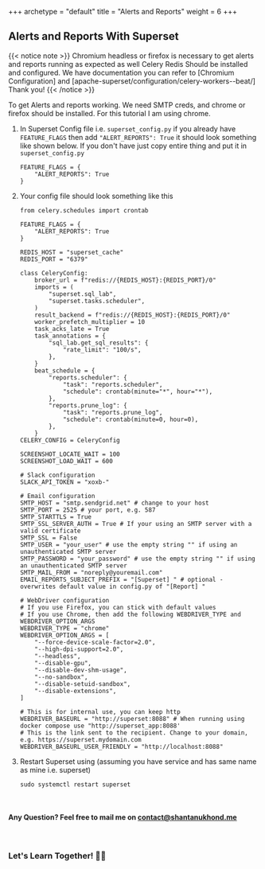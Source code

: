 +++ 
archetype = "default" 
title = "Alerts and Reports" 
weight = 6 
+++


## Alerts and Reports With Superset


{{< notice note >}}
Chromium headless or firefox is necessary to get alerts and reports running as expected as well Celery Redis Should be installed and configured. We have documentation you can refer to [Chromium Configuration] and [apache-superset/configuration/celery-workers--beat/] Thank you!
{{< /notice >}}

To get Alerts and reports working. We need SMTP creds, and chrome or firefox should be installed. For this tutorial I am using chrome. 



1. In Superset Config file i.e. `superset_config.py` if you already have `FEATURE_FLAGS` then add `"ALERT_REPORTS": True` it should look something like shown below. If you don't have just copy entire thing and put it in `superset_config.py`

    ```
    FEATURE_FLAGS = {
        "ALERT_REPORTS": True
    }
    ``` 

2. Your config file should look something like this

    ```
    from celery.schedules import crontab

    FEATURE_FLAGS = {
        "ALERT_REPORTS": True
    }

    REDIS_HOST = "superset_cache"
    REDIS_PORT = "6379"

    class CeleryConfig:
        broker_url = f"redis://{REDIS_HOST}:{REDIS_PORT}/0"
        imports = (
            "superset.sql_lab",
            "superset.tasks.scheduler",
        )
        result_backend = f"redis://{REDIS_HOST}:{REDIS_PORT}/0"
        worker_prefetch_multiplier = 10
        task_acks_late = True
        task_annotations = {
            "sql_lab.get_sql_results": {
                "rate_limit": "100/s",
            },
        }
        beat_schedule = {
            "reports.scheduler": {
                "task": "reports.scheduler",
                "schedule": crontab(minute="*", hour="*"),
            },
            "reports.prune_log": {
                "task": "reports.prune_log",
                "schedule": crontab(minute=0, hour=0),
            },
        }
    CELERY_CONFIG = CeleryConfig

    SCREENSHOT_LOCATE_WAIT = 100
    SCREENSHOT_LOAD_WAIT = 600

    # Slack configuration
    SLACK_API_TOKEN = "xoxb-"

    # Email configuration
    SMTP_HOST = "smtp.sendgrid.net" # change to your host
    SMTP_PORT = 2525 # your port, e.g. 587
    SMTP_STARTTLS = True
    SMTP_SSL_SERVER_AUTH = True # If your using an SMTP server with a valid certificate
    SMTP_SSL = False
    SMTP_USER = "your_user" # use the empty string "" if using an unauthenticated SMTP server
    SMTP_PASSWORD = "your_password" # use the empty string "" if using an unauthenticated SMTP server
    SMTP_MAIL_FROM = "noreply@youremail.com"
    EMAIL_REPORTS_SUBJECT_PREFIX = "[Superset] " # optional - overwrites default value in config.py of "[Report] "

    # WebDriver configuration
    # If you use Firefox, you can stick with default values
    # If you use Chrome, then add the following WEBDRIVER_TYPE and WEBDRIVER_OPTION_ARGS
    WEBDRIVER_TYPE = "chrome"
    WEBDRIVER_OPTION_ARGS = [
        "--force-device-scale-factor=2.0",
        "--high-dpi-support=2.0",
        "--headless",
        "--disable-gpu",
        "--disable-dev-shm-usage",
        "--no-sandbox",
        "--disable-setuid-sandbox",
        "--disable-extensions",
    ]

    # This is for internal use, you can keep http
    WEBDRIVER_BASEURL = "http://superset:8088" # When running using docker compose use "http://superset_app:8088'
    # This is the link sent to the recipient. Change to your domain, e.g. https://superset.mydomain.com
    WEBDRIVER_BASEURL_USER_FRIENDLY = "http://localhost:8088"
    ```

3.  Restart Superset using (assuming you have service and has same name as mine i.e. superset)

    ```
    sudo systemctl restart superset
    ```

&nbsp;
&nbsp;
#### Any Question? Feel free to mail me on [contact@shantanukhond.me](mailto://contact@shantanukhond.me)
&nbsp;
&nbsp;
&nbsp;
&nbsp;


### Let's Learn Together! 📖😊
<!-- 
[![Buy Me A Coffee](https://www.buymeacoffee.com/assets/img/custom_images/orange_img.png)](https://www.buymeacoffee.com/shantanukhond) -->
